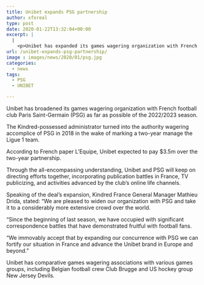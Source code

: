```yaml
---
title: Unibet expands PSG partnership
author: xforeal 
type: post
date: 2020-01-22T13:32:04+00:00
excerpt: |
  |
    <p>Unibet has expanded its games wagering organization with French football club Paris Saint-Germain (PSG) as far as possible of the 2022/2023 season </p>
url: /unibet-expands-psg-partnership/
image : images/news/2020/01/psg.jpg
categories:
  - news
tags:
  - PSG
  - UNIBET

---
```

Unibet has broadened its games wagering organization with French football club Paris Saint-Germain (PSG) as far as possible of the 2022/2023 season.

The Kindred-possessed administrator turned into the authority wagering accomplice of PSG in 2018 in the wake of marking a two-year manage the Ligue 1 team.

According to French paper L’Equipe, Unibet expected to pay $3.5m over the two-year partnership.

Through the all-encompassing understanding, Unibet and PSG will keep on directing efforts together, incorporating publication battles in France, TV publicizing, and activities advanced by the club’s online life channels.

Speaking of the deal’s expansion, Kindred France General Manager Mathieu Drida, stated: “We are pleased to widen our organization with PSG and take it to a considerably more extensive crowd over the world.

“Since the beginning of last season, we have occupied with significant correspondence battles that have demonstrated fruitful with football fans.

“We immovably accept that by expanding our concurrence with PSG we can fortify our situation in France and advance the Unibet brand in Europe and beyond.”

Unibet has comparative games wagering associations with various games groups, including Belgian football crew Club Brugge and US hockey group New Jersey Devils.